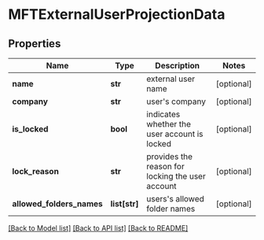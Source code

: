 # MFTExternalUserProjectionData

## Properties
Name | Type | Description | Notes
------------ | ------------- | ------------- | -------------
**name** | **str** | external user name | [optional] 
**company** | **str** | user&#x27;s company | [optional] 
**is_locked** | **bool** | indicates whether the user account is locked | [optional] 
**lock_reason** | **str** | provides the reason for locking the user account | [optional] 
**allowed_folders_names** | **list[str]** | users&#x27;s allowed folder names | [optional] 

[[Back to Model list]](../README.md#documentation-for-models) [[Back to API list]](../README.md#documentation-for-api-endpoints) [[Back to README]](../README.md)

